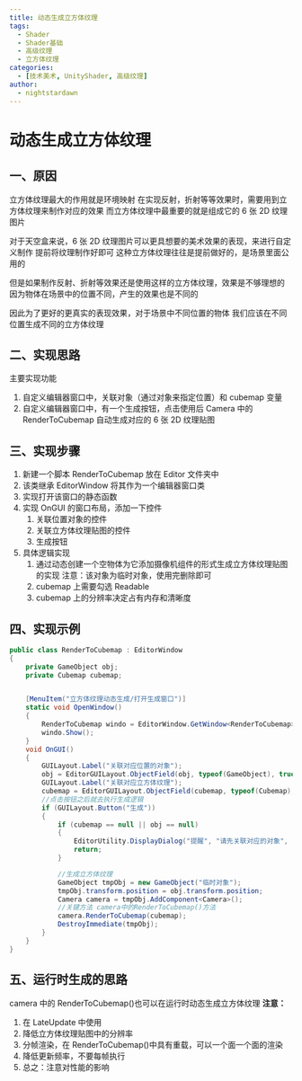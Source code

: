 ```yaml
---
title: 动态生成立方体纹理
tags:
  - Shader
  - Shader基础
  - 高级纹理
  - 立方体纹理
categories:
  - [技术美术, UnityShader, 高级纹理]
author:
  - nightstardawn
---
```


# 动态生成立方体纹理

## 一、原因

立方体纹理最大的作用就是环境映射
在实现反射，折射等等效果时，需要用到立方体纹理来制作对应的效果
而立方体纹理中最重要的就是组成它的 6 张 2D 纹理图片

对于天空盒来说，6 张 2D 纹理图片可以更具想要的美术效果的表现，来进行自定义制作
提前将纹理制作好即可
这种立方体纹理往往是提前做好的，是场景里面公用的

但是如果制作反射、折射等效果还是使用这样的立方体纹理，效果是不够理想的
因为物体在场景中的位置不同，产生的效果也是不同的

因此为了更好的更真实的表现效果，对于场景中不同位置的物体
我们应该在不同位置生成不同的立方体纹理

## 二、实现思路

主要实现功能

1. 自定义编辑器窗口中，关联对象（通过对象来指定位置）和 cubemap 变量
2. 自定义编辑器窗口中，有一个生成按钮，点击使用后 Camera 中的 RenderToCubemap 自动生成对应的 6 张 2D 纹理贴图

## 三、实现步骤

1. 新建一个脚本 RenderToCubemap 放在 Editor 文件夹中
2. 该类继承 EditorWindow 将其作为一个编辑器窗口类
3. 实现打开该窗口的静态函数
4. 实现 OnGUI 的窗口布局，添加一下控件
   1. 关联位置对象的控件
   2. 关联立方体纹理贴图的控件
   3. 生成按钮
5. 具体逻辑实现
   1. 通过动态创建一个空物体为它添加摄像机组件的形式生成立方体纹理贴图的实现
      注意：该对象为临时对象，使用完删除即可
   2. cubemap 上需要勾选 Readable
   3. cubemap 上的分辨率决定占有内存和清晰度

## 四、实现示例

```cs
public class RenderToCubemap : EditorWindow
{
    private GameObject obj;
    private Cubemap cubemap;


    [MenuItem("立方体纹理动态生成/打开生成窗口")]
    static void OpenWindow()
    {
        RenderToCubemap windo = EditorWindow.GetWindow<RenderToCubemap>("立方体纹理生成窗口");
        windo.Show();
    }
    void OnGUI()
    {
        GUILayout.Label("关联对应位置的对象");
        obj = EditorGUILayout.ObjectField(obj, typeof(GameObject), true) as GameObject;
        GUILayout.Label("关联对应立方体纹理");
        cubemap = EditorGUILayout.ObjectField(cubemap, typeof(Cubemap), false) as Cubemap;
        //点击按钮之后就去执行生成逻辑
        if (GUILayout.Button("生成"))
        {
            if (cubemap == null || obj == null)
            {
                EditorUtility.DisplayDialog("提醒", "请先关联对应的对象", "确认");
                return;
            }

            //生成立方体纹理
            GameObject tmpObj = new GameObject("临时对象");
            tmpObj.transform.position = obj.transform.position;
            Camera camera = tmpObj.AddComponent<Camera>();
            //关键方法 camera中的RenderToCubemap()方法
            camera.RenderToCubemap(cubemap);
            DestroyImmediate(tmpObj);
        }
    }
}
```

## 五、运行时生成的思路

camera 中的 RenderToCubemap()也可以在运行时动态生成立方体纹理
**注意：**

1. 在 LateUpdate 中使用
2. 降低立方体纹理贴图中的分辨率
3. 分帧渲染，在 RenderToCubemap()中具有重载，可以一个面一个面的渲染
4. 降低更新频率，不要每帧执行
5. 总之：注意对性能的影响
